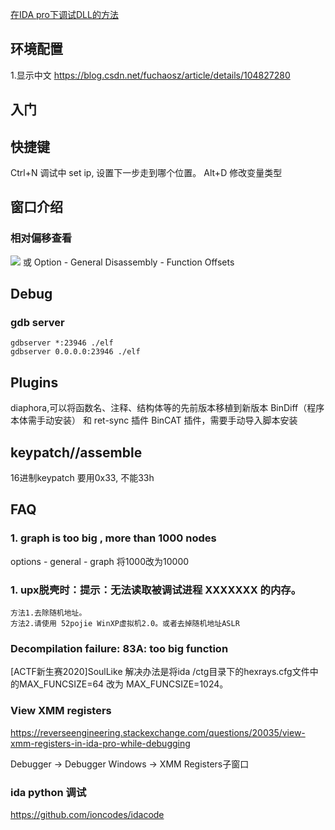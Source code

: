 [在IDA pro下调试DLL的方法](http://www.360doc.com/content/15/0524/14/12129652_472898279.shtml)

## 环境配置
1.显示中文 https://blog.csdn.net/fuchaosz/article/details/104827280

## 入门 

## 快捷键 

Ctrl+N  调试中 set ip, 设置下一步走到哪个位置。
Alt+D  修改变量类型
## 窗口介绍

### 相对偏移查看
![](https://s2.loli.net/2022/08/23/wojXVv4NC9n3MQc.png)
或  Option - General Disassembly - Function Offsets

## Debug

### gdb server

```shell
gdbserver *:23946 ./elf
gdbserver 0.0.0.0:23946 ./elf
```

## Plugins
diaphora,可以将函数名、注释、结构体等的先前版本移植到新版本
BinDiff（程序本体需手动安装） 和 ret-sync 插件
BinCAT 插件，需要手动导入脚本安装
## keypatch//assemble
16进制keypatch 要用0x33, 不能33h


## FAQ
### 1. graph is too big , more than 1000 nodes
options - general - graph 
将1000改为10000

### 1. upx脱壳时：提示：无法读取被调试进程 XXXXXXX 的内存。

```   
方法1.去除随机地址。
方法2.请使用 52pojie WinXP虚拟机2.0。或者去掉随机地址ASLR
```
### Decompilation failure: 83A: too big function
[ACTF新生赛2020]SoulLike
解决办法是将ida /ctg目录下的hexrays.cfg文件中的MAX_FUNCSIZE=64 改为 MAX_FUNCSIZE=1024。

### View XMM registers
https://reverseengineering.stackexchange.com/questions/20035/view-xmm-registers-in-ida-pro-while-debugging

Debugger -> Debugger Windows -> XMM Registers子窗口
### ida python 调试
https://github.com/ioncodes/idacode

